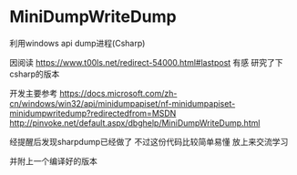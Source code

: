 # MiniDumpWriteDump
利用windows api dump进程(Csharp)


因阅读 https://www.t00ls.net/redirect-54000.html#lastpost 有感 研究了下csharp的版本 

开发主要参考
https://docs.microsoft.com/zh-cn/windows/win32/api/minidumpapiset/nf-minidumpapiset-minidumpwritedump?redirectedfrom=MSDN
http://pinvoke.net/default.aspx/dbghelp/MiniDumpWriteDump.html

经提醒后发现sharpdump已经做了 不过这份代码比较简单易懂 放上来交流学习

并附上一个编译好的版本
